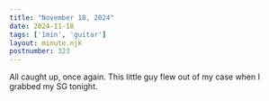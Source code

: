 ```yaml
---
title: "November 18, 2024"
date: 2024-11-18
tags: ['1min', 'guitar']
layout: minute.njk
postnumber: 323
---
```

All caught up, once again.  This little guy flew out of my case when I grabbed my SG tonight. 